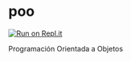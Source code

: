 # poo

[![Run on Repl.it](https://repl.it/badge/github/ErickrU/poo)](https://repl.it/github/ErickrU/poo)

Programación Orientada a Objetos
